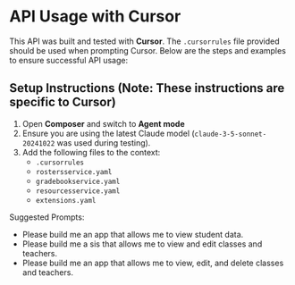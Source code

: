 # API Usage with Cursor

This API was built and tested with **Cursor**. The `.cursorrules` file provided should be used when prompting Cursor. Below are the steps and examples to ensure successful API usage:

## Setup Instructions (Note: These instructions are specific to Cursor)

1. Open **Composer** and switch to **Agent mode** 
2. Ensure you are using the latest Claude model (`claude-3-5-sonnet-20241022` was used during testing).
3. Add the following files to the context:
   - `.cursorrules`
   - `rostersservice.yaml`
   - `gradebookservice.yaml`
   - `resourcesservice.yaml`
   - `extensions.yaml`

Suggested Prompts:

- Please build me an app that allows me to view student data.
- Please build me a sis that allows me to view and edit classes and teachers.
- Please build me an app that allows me to view, edit, and delete classes and teachers.
